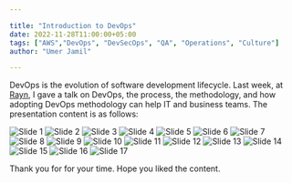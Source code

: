 ```yaml
---

title: "Introduction to DevOps"
date: 2022-11-28T11:00:00+05:00
tags: ["AWS","DevOps", "DevSecOps", "QA", "Operations", "Culture"]
author: "Umer Jamil"

---
```

 
DevOps is the evolution of software development lifecycle. Last week, at [Rayn](https://www.rayn.group/), I gave a talk on DevOps, the process, the methodology, and how adopting DevOps methodology can help IT and business teams. The presentation content is as follows:

![Slide 1](https://raw.githubusercontent.com/umerjamil16/umerjamil16.github.io/main/content/posts/devops-intro-png/devops-intro-01.png)
![Slide 2](https://raw.githubusercontent.com/umerjamil16/umerjamil16.github.io/main/content/posts/devops-intro-png/devops-intro-02.png)
![Slide 3](https://raw.githubusercontent.com/umerjamil16/umerjamil16.github.io/main/content/posts/devops-intro-png/devops-intro-03.png)
![Slide 4](https://raw.githubusercontent.com/umerjamil16/umerjamil16.github.io/main/content/posts/devops-intro-png/devops-intro-04.png)
![Slide 5](https://raw.githubusercontent.com/umerjamil16/umerjamil16.github.io/main/content/posts/devops-intro-png/devops-intro-05.png)
![Slide 6](https://raw.githubusercontent.com/umerjamil16/umerjamil16.github.io/main/content/posts/devops-intro-png/devops-intro-06.png)
![Slide 7](https://raw.githubusercontent.com/umerjamil16/umerjamil16.github.io/main/content/posts/devops-intro-png/devops-intro-07.png)
![Slide 8](https://raw.githubusercontent.com/umerjamil16/umerjamil16.github.io/main/content/posts/devops-intro-png/devops-intro-08.png)
![Slide 9](https://raw.githubusercontent.com/umerjamil16/umerjamil16.github.io/main/content/posts/devops-intro-png/devops-intro-09.png)
![Slide 10](https://raw.githubusercontent.com/umerjamil16/umerjamil16.github.io/main/content/posts/devops-intro-png/devops-intro-10.png)
![Slide 11](https://raw.githubusercontent.com/umerjamil16/umerjamil16.github.io/main/content/posts/devops-intro-png/devops-intro-11.png)
![Slide 12](https://raw.githubusercontent.com/umerjamil16/umerjamil16.github.io/main/content/posts/devops-intro-png/devops-intro-12.png)
![Slide 13](https://raw.githubusercontent.com/umerjamil16/umerjamil16.github.io/main/content/posts/devops-intro-png/devops-intro-13.png)
![Slide 14](https://raw.githubusercontent.com/umerjamil16/umerjamil16.github.io/main/content/posts/devops-intro-png/devops-intro-14.png)
![Slide 15](https://raw.githubusercontent.com/umerjamil16/umerjamil16.github.io/main/content/posts/devops-intro-png/devops-intro-15.png)
![Slide 16](https://raw.githubusercontent.com/umerjamil16/umerjamil16.github.io/main/content/posts/devops-intro-png/devops-intro-16.png)
![Slide 17](https://raw.githubusercontent.com/umerjamil16/umerjamil16.github.io/main/content/posts/devops-intro-png/devops-intro-17.png)


Thank you for for your time. Hope you liked the content.
